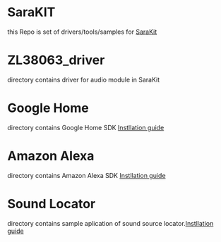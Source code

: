 # **SaraKIT**  
this Repo is set of drivers/tools/samples for [SaraKit](https://sarakit.saraai.com/getting-started/software)

# ZL38063_driver
directory contains driver for audio module in SaraKit 

# Google Home 
directory contains Google Home SDK [Instllation guide](https://sarakit.saraai.com/example-of-use/softwareex/google-home) 

# Amazon Alexa 
directory contains Amazon Alexa SDK [Instllation guide](https://sarakit.saraai.com/example-of-use/softwareex/alexa) 

# Sound Locator
directory contains sample aplication of sound source locator.[Instllation guide](https://sarakit.saraai.com/example-of-use/softwareex/sound-locator) 